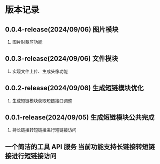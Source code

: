 # 版本记录

## 0.0.4-release(2024/09/06) 图片模块

1. 图片财裁剪功能

## 0.0.3-release(2024/09/06) 文件模块

1. 实现文件上传、生成头像功能

## 0.0.2-release(2024/09/06) 生成短链模块优化

1. 生成短链模块获取短链接口调整

## 0.0.1-release(2024/09/05) 生成短链模块公共完成

1. 持长链接转短链接进行短链接访问

## 一个简洁的工具 API 服务 当前功能支持长链接转短链接进行短链接访问
